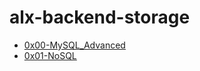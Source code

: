 # alx-backend-storage
- [0x00-MySQL_Advanced](https://github.com/getdaniel/alx-backend-storage/blob/main/0x00-MySQL_Advanced)
- [0x01-NoSQL](https://github.com/getdaniel/alx-backend-storage/blob/main/0x01-NoSQL)
